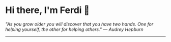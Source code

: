 <h1>Hi there, I'm Ferdi 👋</h1>

<p><em>
  "As you grow older you will discover that you have two hands. One for helping yourself, the other for helping others." — Audrey Hepburn
</em></p>

---
